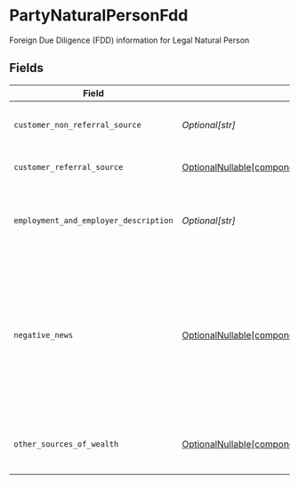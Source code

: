 # PartyNaturalPersonFdd

Foreign Due Diligence (FDD) information for Legal Natural Person


## Fields

| Field                                                                                                                              | Type                                                                                                                               | Required                                                                                                                           | Description                                                                                                                        | Example                                                                                                                            |
| ---------------------------------------------------------------------------------------------------------------------------------- | ---------------------------------------------------------------------------------------------------------------------------------- | ---------------------------------------------------------------------------------------------------------------------------------- | ---------------------------------------------------------------------------------------------------------------------------------- | ---------------------------------------------------------------------------------------------------------------------------------- |
| `customer_non_referral_source`                                                                                                     | *Optional[str]*                                                                                                                    | :heavy_minus_sign:                                                                                                                 | Customer Non-referral Source                                                                                                       | Introduced through mobile app                                                                                                      |
| `customer_referral_source`                                                                                                         | [OptionalNullable[components.PartyCustomerReferralSource]](../../models/components/partycustomerreferralsource.md)                 | :heavy_minus_sign:                                                                                                                 | Customer Referral Source                                                                                                           |                                                                                                                                    |
| `employment_and_employer_description`                                                                                              | *Optional[str]*                                                                                                                    | :heavy_minus_sign:                                                                                                                 | The description of the applicant's source of wealth                                                                                | I am a line cook at a fine dining restaurant with 55 employees                                                                     |
| `negative_news`                                                                                                                    | [OptionalNullable[components.PartyLegalNaturalPersonNegativeNews]](../../models/components/partylegalnaturalpersonnegativenews.md) | :heavy_minus_sign:                                                                                                                 | Information about any negative news against the client, or any immediate family members, close associates, or related entities     |                                                                                                                                    |
| `other_sources_of_wealth`                                                                                                          | [OptionalNullable[components.PartyOtherSourcesOfWealth]](../../models/components/partyothersourcesofwealth.md)                     | :heavy_minus_sign:                                                                                                                 | The applicant's other source of wealth                                                                                             |                                                                                                                                    |